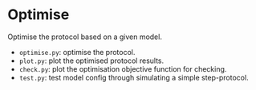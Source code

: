 # Optimise

Optimise the protocol based on a given model.

- `optimise.py`: optimise the protocol.
- `plot.py`: plot the optimised protocol results.
- `check.py`: plot the optimisation objective function for checking.
- `test.py`: test model config through simulating a simple step-protocol.
